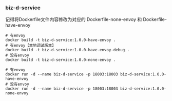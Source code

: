 ### biz-d-service


记得将Dockerfile文件内容修改为对应的 Dockerfile-none-envoy 和 Dockerfile-have-envoy
```shell
# 有envoy
docker build -t biz-d-service:1.0.0-have-envoy .
# 有envoy【本地调试版本】
docker build -t biz-d-service:1.0.0-have-envoy-debug .
# 没有envoy
docker build -t biz-d-service:1.0.0-none-envoy .
```

```shell
# 有envoy
docker run -d --name biz-d-service -p 18003:18003 biz-d-service:1.0.0-have-envoy
# 没有envoy
docker run -d --name biz-d-service -p 18003:18003 biz-d-service:1.0.0-none-envoy
```
